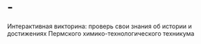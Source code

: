 # -
Интерактивная викторина: проверь свои знания об истории и достижениях Пермского химико-технологического техникума
